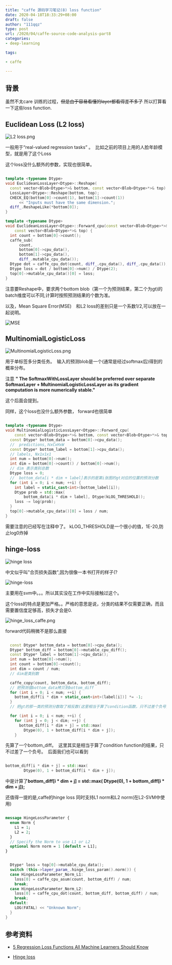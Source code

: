 ```yaml
---
title: "caffe 源码学习笔记(8) loss function"
date: 2020-04-18T18:33:29+08:00
draft: false
author: "111qqz"
type: post
url: /2020/04/caffe-source-code-analysis-part8
categories:
- deep-learning

tags:

- caffe

---
```


## 背景

虽然不太care 训练的过程，~~但是由于容易看懂的layer都看得差不多了~~ 所以打算看一下这些loss function.


## Euclidean Loss (L2 loss)

![L2 loss.png](https://i.loli.net/2020/04/18/voT7jGEF1BabmpL.png)

一般用于“real-valued regression tasks” 。　比如之前的项目上用的人脸年龄模型，就是用了这个Loss

这个loss没什么额外的参数，实现也很简单。

```c++

template <typename Dtype>
void EuclideanLossLayer<Dtype>::Reshape(
  const vector<Blob<Dtype>*>& bottom, const vector<Blob<Dtype>*>& top) {
  LossLayer<Dtype>::Reshape(bottom, top);
  CHECK_EQ(bottom[0]->count(1), bottom[1]->count(1))
      << "Inputs must have the same dimension.";
  diff_.ReshapeLike(*bottom[0]);
}

template <typename Dtype>
void EuclideanLossLayer<Dtype>::Forward_cpu(const vector<Blob<Dtype>*>& bottom,
    const vector<Blob<Dtype>*>& top) {
  int count = bottom[0]->count();
  caffe_sub(
      count,
      bottom[0]->cpu_data(),
      bottom[1]->cpu_data(),
      diff_.mutable_cpu_data());
  Dtype dot = caffe_cpu_dot(count, diff_.cpu_data(), diff_.cpu_data());
  Dtype loss = dot / bottom[0]->num() / Dtype(2);
  top[0]->mutable_cpu_data()[0] = loss;
}
```

注意要Reshape中，要求两个bottom blob（第一个为预测结果，第二个为gt)的batch维度可以不同,计算时按照预测结果的个数为准。

以及，Mean Square Error(MSE)　和L2 loss的差别只是一个系数1/2,可以放在一起说明。

![MSE](https://miro.medium.com/max/291/1*w9HQ9w30lpr_HYZqeRhm4A.png)


## MultinomialLogisticLoss


![MultinomialLogisticLoss.png](https://i.loli.net/2020/04/18/MdSGtml3JOYUzX6.png)

用于单标签多分类任务。　输入的预测blob是一个(通常是经过softmax后)得到的概率分布。

注意 **" The SoftmaxWithLossLayer should be preferred over separate SoftmaxLayer + MultinomialLogisticLossLayer as its gradient computation is more numerically stable."**

这个后面会提到。

同样，这个loss也没什么额外参数，
forward也很简单

```c++

template <typename Dtype>
void MultinomialLogisticLossLayer<Dtype>::Forward_cpu(
    const vector<Blob<Dtype>*>& bottom, const vector<Blob<Dtype>*>& top) {
  const Dtype* bottom_data = bottom[0]->cpu_data();
  //  predictions,ＮxCxHxW
  const Dtype* bottom_label = bottom[1]->cpu_data();
  // labels, Nx1x1x1
  int num = bottom[0]->num();
  int dim = bottom[0]->count() / bottom[0]->num();
  // dim 表示类别总数
  Dtype loss = 0;
  //  bottom_data[i * dim + label]表示的是第i张图的gt对应的位置的预测分数
  for (int i = 0; i < num; ++i) {
    int label = static_cast<int>(bottom_label[i]);
    Dtype prob = std::max(
        bottom_data[i * dim + label], Dtype(kLOG_THRESHOLD));
    loss -= log(prob);
  }
  top[0]->mutable_cpu_data()[0] = loss / num;
}

```
需要注意的已经写在注释中了。
kLOG_THRESHOLD是一个很小的值，1E-20,防止log0炸掉


## hinge-loss


![hinge loss](https://wikimedia.org/api/rest_v1/media/math/render/svg/a5f42d461f1a28b27438e8f1641e042ff2e40102)

中文似乎叫"合页损失函数",因为很像一本书打开的样子(?

![hinge-loss](https://pic1.zhimg.com/80/v2-3c6aa9626ee8e4609b0d7c5712baf624_720w.jpg)

主要用在svm中。。。所以其实没在工作中实际接触过这个。

这个loss的特点是更加严格。。严格的意思是说，分类的结果不仅需要正确，而且需要置信度足够高，损失才会是0.

![hinge_loss_caffe.png](https://i.loli.net/2020/04/18/ZgKC2ONAmuTRYJ7.png)


forward代码稍微不是那么直接
```c++

  const Dtype* bottom_data = bottom[0]->cpu_data();
  Dtype* bottom_diff = bottom[0]->mutable_cpu_diff();
  const Dtype* label = bottom[1]->cpu_data();
  int num = bottom[0]->num();
  int count = bottom[0]->count();
  int dim = count / num;
  // dim是类别数

  caffe_copy(count, bottom_data, bottom_diff);
  // 把预测值bottom_data拷贝到bottom_diff
  for (int i = 0; i < num; ++i) {
    bottom_diff[i * dim + static_cast<int>(label[i])] *= -1;
  }
  // 把gt的那一类的预测分数取了相反数(这里相当于算了condition函数，只不过差个负号)

  for (int i = 0; i < num; ++i) {
    for (int j = 0; j < dim; ++j) {
      bottom_diff[i * dim + j] = std::max(
        Dtype(0), 1 + bottom_diff[i * dim + j]);
    }


```

先算了一个bottom_diff。　这里其实是相当于算了condition function的结果，只不过差了一个负号。　后面我们也可以看到

```c++

bottom_diff[i * dim + j] = std::max(
        Dtype(0), 1 + bottom_diff[i * dim + j]);

```
中是计算了**bottom_diff[i * dim + j] = std::max(
        Dtype(0), 1 + bottom_diff[i * dim + j]);**



还值得一提的是,caffe的hinge loss 同时支持L1 norm和L2 norm(在L2-SVM中使用)

```protobuf

message HingeLossParameter {
  enum Norm {
    L1 = 1;
    L2 = 2;
  }
  // Specify the Norm to use L1 or L2
  optional Norm norm = 1 [default = L1];
}
```


```c++

  Dtype* loss = top[0]->mutable_cpu_data();
  switch (this->layer_param_.hinge_loss_param().norm()) {
  case HingeLossParameter_Norm_L1:
    loss[0] = caffe_cpu_asum(count, bottom_diff) / num;
    break;
  case HingeLossParameter_Norm_L2:
    loss[0] = caffe_cpu_dot(count, bottom_diff, bottom_diff) / num;
    break;
  default:
    LOG(FATAL) << "Unknown Norm";
  }
}

```



## 参考资料

- [5 Regression Loss Functions All Machine Learners Should Know](https://heartbeat.fritz.ai/5-regression-loss-functions-all-machine-learners-should-know-4fb140e9d4b0)

- [Hinge loss](https://en.wikipedia.org/wiki/Hinge_loss)